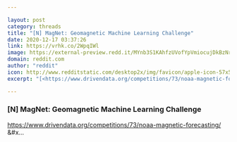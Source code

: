 ```yaml
---

layout: post
category: threads
title: "[N] MagNet: Geomagnetic Machine Learning Challenge"
date: 2020-12-17 03:37:26
link: https://vrhk.co/2WpqIWl
image: https://external-preview.redd.it/MYnb3S1KAhfzUVofYpVmiocujDkBzNrppO6U6eHU4lA.jpg?width=1200&height=628.272251309&auto=webp&crop=1200:628.272251309,smart&s=af9c19c00ad5a118b7a3523f00910446c599befd
domain: reddit.com
author: "reddit"
icon: http://www.redditstatic.com/desktop2x/img/favicon/apple-icon-57x57.png
excerpt: "[<https://www.drivendata.org/competitions/73/noaa-magnetic-forecasting/>](<https://www.drivendata.org/competitions/73/noaa-magnetic-forecasting/>) &amp;#x..."

---
```


### [N] MagNet: Geomagnetic Machine Learning Challenge

[<https://www.drivendata.org/competitions/73/noaa-magnetic-forecasting/>](<https://www.drivendata.org/competitions/73/noaa-magnetic-forecasting/>) &amp;#x...